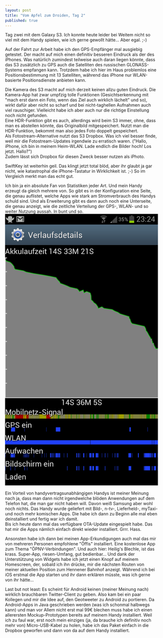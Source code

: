 ```yaml
---
layout: post
title: "Vom Apfel zum Droiden, Tag 2"
published: true
---
```

Tag zwei mit dem Galaxy S3.
Ich konnte heute leider bei Weitem nicht so viel mit dem Handy spielen, wie ich gerne gewollt hätte... Aber egal. ;-)

Auf der Fahrt zur Arbeit habe ich den GPS-Empfänger mal ausgiebig getestet. Der macht auf mich einen definitiv besseren Eindruck als der des iPhones. Was natürlich zumindest teilweise auch daran liegen könnte, dass das S3 zusätzlich zu GPS auch die Satelliten des russischen GLONASS-Systems empfangen kann. Trotzdem habe ich hier im Haus problemlos eine Positionsbestimmung mit 13 Satelliten, während das iPhone nur WLAN-basierte Positionsdienste anbieten kann.

<!--more-->

Die Kamera des S3 macht auf mich derzeit keinen allzu guten Eindruck. Die Kamera-App hat zwar umpfzig tolle Funktionen (Gesichtserkennung mit "mach erst dann ein Foto, wenn das Ziel auch wirklich lächelt" und so), wirkt dafür aber nicht so scharf und bei nicht-taghellen Aufnahmen auch viel rauschiger. Vielleicht habe ich aber auch nur die richtige Einstellung noch nicht gefunden.  
Eine HDR-Funktion gibt es auch, allerdings wird beim S3 immer, ohne, dass man es abstellen könnte, das Originalbild mitgespeichert. Nutzt man die HDR-Funktion, bekommt man also jedes Foto doppelt gespeichert.  
Als Fotostream-Alternative nutzt das S3 Dropbox. Was ich viel besser finde, weil mir die Fotostream-Updates irgendwie zu erratisch waren. ("Hallo, iPhone, ich bin in meinem Heim-WLAN. Lade endlich die Bilder hoch! Los jetzt. Hallo?")  
Zudem lässt sich Dropbox für diesen Zweck besser nutzen als iPhoto.

SwiftKey ist weiterhin geil. Das klingt jetzt total blöd, aber ihr glaubt ja gar nicht, wie katastrophal die iPhone-Tastatur in Wirklichkeit ist. ;-) So im Vergleich merkt man das echt gut.

Ich bin ja ein absolute Fan von Statistiken jeder Art. Und mein Handy erzeugt da gleich mehrere von. So gibt es in der Konfiguration eine Seite, die genau auflistet, welche Apps wie stark am Stromverbrauch des Handys schuld sind. Und als Erweiterung gibt es dann auch noch eine Unterseite, die genau anzeigt, wie die zeitliche Verteilung der GPS-, WLAN- und so weiter Nutzung aussah. In bunt und so.  
![Akkuverbrauchsdetailanzeige](/images/2012-09-14/akkuanzeige_unter_android.png "Akkuverbrauchsdetailanzeige")

Ein Vorteil von handyvertragsunabhängigen Handys ist meiner Meinung nach ja, dass man dann nicht irgendwelche blöden Anwendungen auf dem Telefon hat, die man gar nicht haben will. Davon weiß Samsung aber wohl noch nichts. Das Handy wurde geliefert mit Bild-, n-tv-, Lieferheld-, myTaxi- und noch mehr komischen Apps. Die habe ich dann zu Beginn alle mal eben deinstalliert und fertig war ich damit.  
Bis ich heute dann mal das verfügbare OTA-Update eingespielt habe. Das hat mir die Apps nämlich einfach direkt wieder installiert. Grrr. Hass.

Ansonsten habe ich dann bei meinen App-Erkundigungen auch mal das mir von mehreren Personen empfohlene "Öffis" installiert. Eine kostenlose App zum Thema "ÖPNV-Verbindungen". Und auch hier: Heilig's Blechle, ist das krass. Super-App, riesen-Umfang, gut bedienbar... Und dank der Unterstützung von Widgets habe ich jetzt einen Knopf auf meinem Homescreen, der, sobald ich ihn drücke, mir die nächsten Routen von meiner aktuellen Position zum Hennener Bahnhof anzeigt. Während ich bei iOS erstmal die App starten und ihr dann erklären müsste, was ich gerne von ihr hätte...

Last but not least: Es scheint für Android keinen (meiner Meinung nach) wirklich brauchbaren Twitter-Client zu geben. Also kam bei ein paar Kollegen und mir die Idee auf, den Geotweeter zu Android zu portieren. Da Android-Apps in Java geschrieben werden (was ich schonmal halbwegs kann) und man vor Allem nicht erst mal 99€ blechen muss habe ich einen allerersten Mockup-Prototypen bereits auf meinem Handy installiert. Weil ich zu faul war, erst noch mein einziges (ja, da brauche ich definitiv noch mehr von) Micro-USB-Kabel zu holen, habe ich das Paket einfach in die Dropbox geworfen und dann von da auf dem Handy installiert.